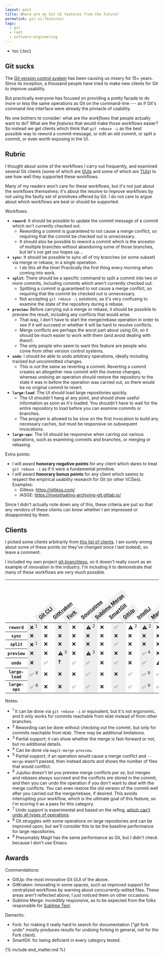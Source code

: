 ```yaml
---
layout: post
title: Where are my Git UI features from the future?
permalink: git-ui-features/
tags:
  - git
  - rant
  - software-engineering
---
```


 * toc
{:toc}

## Git sucks

The [Git version control system](https://git-scm.com/) has been causing us misery for 15+ years. Since its inception, a thousand people have tried to make new clients for Git to improve usability.

But practically everyone has focused on providing a pretty facade to do more or less the same operations as Git on the command-line --- as if Git's command-line interface were already the pinnacle of usability.

No one bothers to consider: what are the *workflows* that people actually want to do? What are the *features* that would make those workflows easier? So instead we get clients which think that `git rebase -i` as the best possible way to reword a commit message, or edit an old commit, or split a commit, or even worth exposing in the UI.

## Rubric

I thought about some of the workflows I carry out frequently, and examined several Git clients (some of which are [GUIs](https://en.wikipedia.org/wiki/Graphical_user_interface) and some of which are [TUIs](https://en.wikipedia.org/wiki/Text-based_user_interface)) to see how well they supported these workflows.

Many of my readers won't care for these workflows, but it's not just about the workflows themselves; it's about the resolve to improve workflows by not using the faulty set of primitives offered by Git. I do not care to argue about which workflows are best or should be supported.

Workflows:
- **`reword`**: It should be possible to update the commit message of a commit which isn't currently checked out.
  - Rewording a commit is guaranteed to not cause a merge conflict, so requiring that the commit be checked out is unnecessary.
  - It should also be possible to reword a commit which is the ancestor of multiple branches without abandoning some of those branches, but let's not get our hopes up...
- **`sync`**: It should be possible to sync *all* of my branches (or some subset) via merge or rebase, in a single operation.
  - I do this all the time! Practically the first thing every morning when coming into work.
- **`split`**: There should be a specific command to split a commit into two or more commits, including commits which aren't currently checked out.
  - Splitting a commit is guaranteed to not cause a merge conflict, so requiring that the commit be checked out is unnecessary.
  - Not accepting `git rebase -i` solutions, as it's very confusing to examine the state of the repository during a rebase.
- **`preview`**: Before carrying out a merge or rebase, it should be possible to preview the result, including any conflicts that would arise.
  - That way, I don't have to start the merge/rebase operation in order to see if it will succeed or whether it will be hard to resolve conflicts.
  - Merge conflicts are perhaps the worst part about using Git, so it should be much easier to work with them (and avoid dealing with them!).
  - The only people who seem to want this feature are people who come from other version control systems.
- **`undo`**: I should be able to undo arbitrary operations, ideally including tracked but uncommitted changes.
  - This is *not* the same as reverting a commit. Reverting a commit creates an altogether new commit with the inverse changes, whereas undoing an operation should restore the repository to the state it was in before the operation was carried out, so there would be no original commit to revert.
- **`large-load`**: The UI should load large repositories quickly.
  - The UI shouldn't hang at any point, and should show useful information as soon as it's loaded. You shouldn't have to wait for the entire repository to load before you can examine commits or branches.
  - The program is allowed to be slow on the first invocation to build any necessary caches, but must be responsive on subsequent invocations.
- **`large-ops`**: The UI should be responsive when carring out various operations, such as examining commits and branches, or merging or rebasing.

Extra points:

- I will award **honorary negative points** for any client which dares to treat `git rebase -i` as if it were a fundamental primitive.
- I will award **honorary bonus points** for any client which seems to respect the empirical usability research for Git (or other VCSes). Examples:
  - Gitless: <https://gitless.com/>
  - IASGE: <https://investigating-archiving-git.gitlab.io/>

Since I didn't actually note down any of this, these criteria are just so that any vendors of these clients can know whether I am impressed or disappointed by them.

## Clients

I picked some clients arbitrarily from [this list of clients](https://git-scm.com/downloads/guis). I am surely wrong about some of these points (or they've changed since I last looked), so leave a comment.

I included my own project [git-branchless](https://github.com/arxanas/git-branchless), so it doesn't really count as an example of innovation in the industry. I'm including it to demonstrate that many of these workflows are very much possible.

<style type="text/css">
th.rotate {
  /* Something you can count on */
  height: 140px;
  white-space: nowrap;
}

th.rotate > div {
  transform: 
    translate(20px, 51px) /* magic numbers */
    rotate(320deg);
  width: 30px;
}
th.rotate > div > span {
  padding: 5px 10px;
}

#data th:nth-child(even) > div > span, #data td:nth-child(even) {
  background-color: #eee;
}

</style>

<table id="data">
<thead>
  <tr>
    <th></th>
    <th class="rotate"><div><span><a href="https://git-scm.com/">Git CLI</a></span></div></th>
    <th class="rotate"><div><span><a href="https://www.gitkraken.com/">GitKraken</a></span></div></th>
    <th class="rotate"><div><span><a href="https://git-fork.com/">Fork</a></span></div></th>
    <th class="rotate"><div><span><a href="https://www.sourcetreeapp.com/">Sourcetree</a></span></div></th>
    <th class="rotate"><div><span><a href="https://www.sublimemerge.com/">Sublime Merge</a></span></div></th>
    <th class="rotate"><div><span><a href="https://www.syntevo.com/smartgit/">SmartGit</a></span></div></th>
    <th class="rotate"><div><span><a href="https://gitup.co/">GitUp</a></span></div></th>
    <th class="rotate"><div><span><a href="https://www.jetbrains.com/idea/">IntelliJ</a></span></div></th>
    <th class="rotate"><div><span><a href="https://magit.vc/">Magit</a></span></div></th>
    <th class="rotate"><div><span><a href="https://github.com/jesseduffield/lazygit">Lazygit</a></span></div></th>
    <th class="rotate"><div><span><a href="https://github.com/extrawurst/gitui">Gitui</a></span></div></th>
    <th class="rotate"><div><span><a href="https://github.com/arxanas/git-branchless">git-branchless</a></span></div></th>
    <th class="rotate"><div><span><a href="https://github.com/martinvonz/jj">Jujutsu</a></span></div></th>
  </tr>
</thead>

<tbody>
  <tr>
    <th><code>reword</code></th>
    <td>❌&nbsp;<sup>1</sup></td> <!-- Git CLI -->
    <td>❌</td> <!-- GitKraken -->
    <td>❌</td> <!-- Fork -->
    <td>❌</td> <!-- Sourcetree -->
    <td>⚠️&nbsp;<sup>2</sup></td> <!-- Sublime Merge -->
    <td>❌</td> <!-- SmartGit -->
    <td>✅</td> <!-- GitUp -->
    <td>⚠️&nbsp;<sup>2</sup></td> <!-- IntelliJ -->
    <td>⚠️&nbsp;<sup>2</sup></td> <!-- Magit -->
    <td>❌</td> <!-- Lazygit -->
    <td>❌</td> <!-- Gitui -->
    <td>✅</td> <!-- git-branchless -->
    <td>✅</td> <!-- jj -->
  </tr>
  
  <tr>
    <th><code>sync</code></th>
    <td>❌</td> <!-- Git CLI -->
    <td>❌</td> <!-- GitKraken -->
    <td>❌</td> <!-- Fork -->
    <td>❌</td> <!-- Sourcetree -->
    <td>❌</td> <!-- Sublime Merge -->
    <td>❌</td> <!-- SmartGit -->
    <td>❌</td> <!-- GitUp -->
    <td>❌</td> <!-- IntelliJ -->
    <td>❌</td> <!-- Magit -->
    <td>❌</td> <!-- Lazygit -->
    <td>❌</td> <!-- Gitui -->
    <td>✅</td> <!-- git-branchless -->
    <td>❌</td> <!-- jj -->
  </tr>
  
  <tr>
    <th><code>split</code></th>
    <td>❌&nbsp;<sup>1</sup></td> <!-- Git CLI -->
    <td>❌</td> <!-- GitKraken -->
    <td>❌</td> <!-- Fork -->
    <td>❌</td> <!-- Sourcetree -->
    <td>❌</td> <!-- Sublime Merge -->
    <td>❌</td> <!-- SmartGit -->
    <td>✅</td> <!-- GitUp -->
    <td>❌</td> <!-- IntelliJ -->
    <td>❌</td> <!-- Magit -->
    <td>❌</td> <!-- Lazygit -->
    <td>❌</td> <!-- Gitui -->
    <td>❌</td> <!-- git-branchless -->
    <td>✅</td> <!-- jj -->
  </tr>
  
  <tr>
    <th><code>preview</code></th>
    <td>❌</td> <!-- Git CLI -->
    <td>❌</td> <!-- GitKraken -->
    <td>⚠️&nbsp;<sup>3</sup></td> <!-- Fork -->
    <td>❌</td> <!-- Sourcetree -->
    <td>⚠️&nbsp;<sup>3</sup></td> <!-- Sublime Merge -->
    <td>❌</td> <!-- SmartGit -->
    <td>❌</td> <!-- GitUp -->
    <td>❌</td> <!-- IntelliJ -->
    <td>✅&nbsp;<sup>4</sup></td> <!-- Magit -->
    <td>❌</td> <!-- Lazygit -->
    <td>❌</td> <!-- Gitui -->
    <td>⚠️&nbsp;<sup>5</sup></td> <!-- git-branchless -->
    <td>✅&nbsp;<sup>6</sup></td> <!-- jj -->
  </tr>

  <tr>
    <th><code>undo</code></th>
    <td>❌</td> <!-- Git CLI -->
    <td>✅</td> <!-- GitKraken -->
    <td>❓</td> <!-- Fork -->
    <td>✅</td> <!-- Sourcetree -->
    <td>✅</td> <!-- Sublime Merge -->
    <td>❌</td> <!-- SmartGit -->
    <td>✅</td> <!-- GitUp -->
    <td>❌</td> <!-- IntelliJ -->
    <td>✅</td> <!-- Magit -->
    <td>⚠️&nbsp;<sup>7</sup></td> <!-- Lazygit -->
    <td>❌</td> <!-- Gitui -->
    <td>✅</td> <!-- git-branchless -->
    <td>✅</td> <!-- jj -->
  </tr>

  <tr>
    <th><code>large-load</code></th>
    <td>✅&nbsp;<sup>8</sup></td> <!-- Git CLI -->
    <td>❌</td> <!-- GitKraken -->
    <td>❌</td> <!-- Fork -->
    <td>❌</td> <!-- Sourcetree -->
    <td>✅</td> <!-- Sublime Merge -->
    <td>❌</td> <!-- SmartGit -->
    <td>❌</td> <!-- GitUp -->
    <td>✅</td> <!-- IntelliJ -->
    <td>✅&nbsp;<sup>9</sup></td> <!-- Magit -->
    <td>✅</td> <!-- Lazygit -->
    <td>✅</td> <!-- Gitui -->
    <td>✅</td> <!-- git-branchless -->
    <td>❌</td> <!-- jj -->
  </tr>
  
  <tr>
    <th><code>large-ops</code></th>
    <td>✅&nbsp;<sup>8</sup></td> <!-- Git CLI -->
    <td>❌</td> <!-- GitKraken -->
    <td>❌</td> <!-- Fork -->
    <td>✅</td> <!-- Sourcetree -->
    <td>✅</td> <!-- Sublime Merge -->
    <td>❌</td> <!-- SmartGit -->
    <td>✅</td> <!-- GitUp -->
    <td>✅</td> <!-- IntelliJ -->
    <td>✅&nbsp;<sup>9</sup></td> <!-- Magit -->
    <td>✅</td> <!-- Lazygit -->
    <td>✅</td> <!-- Gitui -->
    <td>✅</td> <!-- git-branchless -->
    <td>❌</td> <!-- jj -->
  </tr>
</tbody>
</table>

Notes:

* <sup>1</sup> It can be done via `git rebase -i` or equivalent, but it's not ergonomic, and it only works for commits reachable from `HEAD` instead of from other branches.
* <sup>2</sup> Rewording can be done without checking out the commit, but only for commits reachable from `HEAD`. There may be additional limitations.
* <sup>3</sup> Partial support; it can show whether the merge is fast-forward or not, but no additional details.
* <sup>4</sup> Can be done via `magit-merge-preview`.
* <sup>5</sup> Partial support; if an operation would cause a merge conflict and `--merge` wasn't passed, then instead aborts and shows the number of files that would conflict.
* <sup>6</sup> Jujutsu doesn't let you preview merge conflicts *per se*, but merges and rebases always succeed and the conflicts are stored in the commit, and then you can undo the operation if you don't want to deal with the merge conflicts. You can even restore the old version of the commit well after you carried out the merge/rebase, if desired. This avoids interrupting your workflow, which is the ultimate goal of this feature, so I'm scoring it as a pass for this category.
* <sup>7</sup> Undo support is experimental and based on the reflog, [which can't undo all types of operations](https://github.com/arxanas/git-branchless/wiki/Architecture#comparison-with-the-reflog).
* <sup>8</sup> Git struggles with some operations on large repositories and can be improved upon, but we'll consider this to be the baseline performance for large repositories.
* <sup>9</sup> Presumably Magit has the same performance as Git, but I didn't check because I don't use Emacs.

## Awards

Commendations:

- GitUp: the most innovative Git GUI of the above.
- GitKraken: innovating in some spaces, such as improved support for centralized workflows by warning about concurrently-edited files. These areas aren't reflected above; I just noticed them on other occasions.
- Sublime Merge: incredibly responsive, as to be expected from the folks responsible for [Sublime Text](https://www.sublimetext.com/).

Demerits:

- Fork: for making it really hard to search for documentation ("git fork undo" mostly produces results for undoing forking in general, not for the Fork client).
- SmartGit: for being deficient in every category tested.

{% include end_matter.md %}
